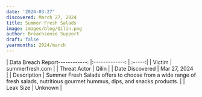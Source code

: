 ```yaml
---
date: '2024-03-27'
discovered: March 27, 2024
title: Summer Fresh Salads
image: images/blog/Qilin.png
author: Breachsense Support
draft: false
yearmonths: 2024/march
---
```


| Data Breach Report------------:     |:-------------:    | :-----:|
| Victim      | summerfresh.com      | 
| Threat Actor      | Qilin      | 
| Date Discovered      | Mar 27, 2024      | 
| Description      | Summer Fresh Salads offers to choose from a wide range of fresh salads, nutritious gourmet hummus, dips, and snacks products.      | 
| Leak Size      | Unknown      | 

